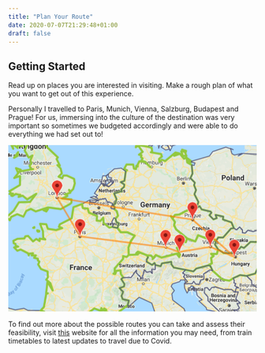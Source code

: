 ```yaml
---
title: "Plan Your Route"
date: 2020-07-07T21:29:48+01:00
draft: false
---
```

## Getting Started

Read up on places you are interested in visiting. Make a rough plan of what you want to get out of this experience.

Personally I travelled to Paris, Munich, Vienna, Salzburg, Budapest and Prague! For us, immersing into the culture of the destination was very important so sometimes we budgeted accordingly and were able to do everything we had set out to!

![My Route](Myroute2.png)

To find out more about the possible routes you can take and assess their feasibility, visit [this](https://www.interrail.eu/en/plan-your-trip) website for all the information you may need, from train timetables to latest updates to travel due to Covid.

